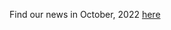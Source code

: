 Find our news in October, 2022 [here](https://drive.google.com/file/d/13IlT7dkK9Dk6fwTeXzRD9asf5uJ5DHg4/view?usp=share_link)
